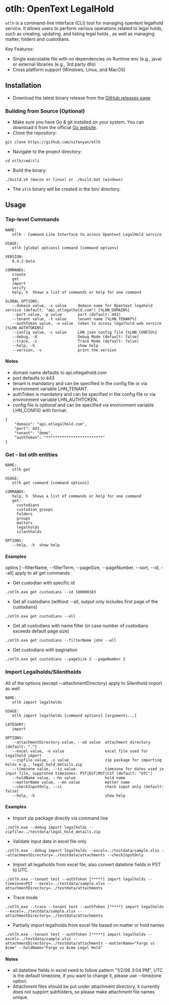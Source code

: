 # otlh: OpenText LegalHold

`otlh` is a command-line interface (CLI) tool for managing opentext legalhold service. It allows users to perform various operations related to legal holds, such as creating, updating, and listing legal holds , as well as managing matter, folders and custodians.

Key Features:
- Single executable file with no dependencies on Runtime env (e.g., java) or external libraries (e.g., 3rd party dlls)
- Cross platform support (Windows, Linux, and MacOS)

## Installation

- Download the latest binary release from the [GitHub releases page](https://github.com/xifanyan/otlh/releases)

### Building from Source (Optional)
- Make sure you have Go & git installed on your system. You can download it from the official [Go website](https://golang.org/dl/).
- Clone the repository: 
```
git clone https://github.com/xifanyan/otlh
```
- Navigate to the project directory:
```
cd otlh/cmd/cli
```
- Build the binary:
```
./build.sh (macos or linux) or ./build.bat (windows)
```
- The `otlh` binary will be created in the bin/ directory.

## Usage
### Top-level Commands
```
NAME:
   otlh - Command Line Interface to access Opentext LegalHold service

USAGE:
   otlh [global options] command [command options]

VERSION:
   0.4.2-beta

COMMANDS:
   create
   get
   import
   verify
   help, h  Shows a list of commands or help for one command

GLOBAL OPTIONS:
   --domain value, -x value     domain name for Opentext legahold service (default: "api.otlegalhold.com") [%LHN_DOMAIN%]
   --port value, -p value       port (default: 443)
   --tenant value, -t value     tenant name [%LHN_TENANT%]
   --authToken value, -a value  token to access legalhold web service [%LHN_AUTHTOKEN%]
   --config value, -c value     LHN json config file [%LHN_CONFIG%]
   --debug, -d                  Debug Mode (default: false)
   --trace, -z                  Trace Mode (default: false)
   --help, -h                   show help
   --version, -v                print the version
```

#### Notes
- domain name defaults to api.otlegalhold.com 
- port defaults to 443
- tenant is mandatory and can be specified in the config file or via environment variable LHN_TENANT.
- authToken is mandatory and can be specified in the config file or via environment variable LHN_AUTHTOKEN.
- config file is optional and can be specified via environment variable LHN_CONFIG with format:
```
{
    "domain": "api.otlegalhold.com",
    "port": 443,
    "tenant": "demo",
    "authToken": "*************************"
}
```

### Get - list otlh entities
```
NAME:
   otlh get

USAGE:
   otlh get command [command options]

COMMANDS:
   help, h  Shows a list of commands or help for one command
   get:
     custodians
     custodian_groups
     folders
     groups
     matters
     legalholds
     silentholds

OPTIONS:
   --help, -h  show help
```
#### Examples
optins [--filterName, --filterTerm, --pageSize, --pageNumber, --sort, --id, --all] apply to all get commands

- Get custodian with specific id
```
./otlh.exe get custodians --id 100000383
```

- Get all custodians (without --all, output only includes first page of the custodians)
```
./otlh.exe get custodians --all
```

- Get all custodians with name filter (in case number of custodians exceeds default page size)
```
./otlh.exe get custodians --filterName john --all
```

- Get custodians with pagination
```
./otlh.exe get custodians --pageSize 2 --pageNumber 2
```

### Import Legalholds/Silentholds
All of the options (except --attachmentDirectory) apply to Silenthold import as well
```
NAME:
   otlh import legalholds

USAGE:
   otlh import legalholds [command options] [arguments...]

CATEGORY:
   import

OPTIONS:
   --attachmentDirectory value, --ad value  attachment directory (default: ".")
   --excel value, -e value                  excel file used for legalhold import
   --zipfile value, -z value                zip package for importing holds e.g., legal_hold_details.zip
   --timezone value, --tz value             timezone for dates used in input file, supproted timezones: PST|EST|MST|CST (default: "UTC")
   --holdName value, --hn value             hold name
   --matterName value, --mn value           matter name
   --checkInputOnly, --ci                   check input only (default: false)
   --help, -h                               show help
```
#### Examples
- Import zip package directly via command line
```
./otlh.exe --debug import legalholds --zipfile=../testdata/legal_hold_details.zip
```

- Validate input data in excel file only
```
./otlh.exe --debug import legalholds --excel=../testdata/sample.xlsx --attachmentDirectory=../testdata/attachments --checkInputOnly
```

- Import all legalholds from excel file, also convert datetime fields in PST to UTC.
```
./otlh.exe --tenant test --authToken [*****] import legalholds --timezone=PST --excel=../testdata/sample.xlsx --attachmentDirectory=../testdata/attachments
```

- Trace mode
```
./otlh.exe --trace --tenant test --authToken [*****] import legalholds --excel=../testdata/sample.xlsx --attachmentDirectory=../testdata/attachments
```

- Partially import legalholds from excel file based on matter or hold names
```
./otlh.exe --tenant test --authToken [*****] import legalholds --excel=../testdata/sample.xlsx --attachmentDirectory=../testdata/attachments --matterName="Fargo vs Acme" --holdName="Fargo vs Acme Legal Hold"
```

#### Notes
- all datetime fields in excel need to follow pattern "1/2/06 3:04 PM", UTC is the default timezone, if you want to change it, please use --timezone option.
- Attachment files should be put under attachment directory, it currently does not support subfolders, so please make attachment file names unique.